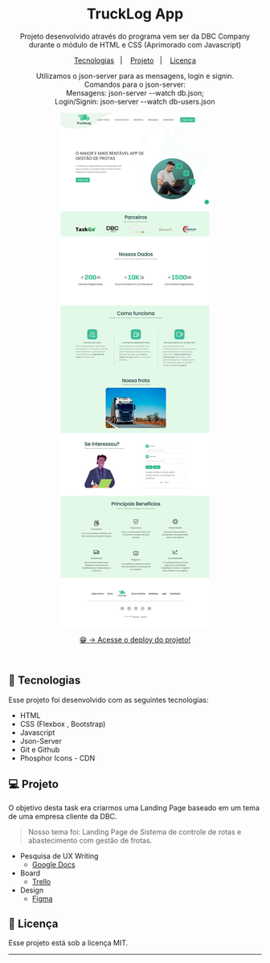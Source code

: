 <h1 align="center">TruckLog App</h1>

<p align="center">
Projeto desenvolvido através do programa vem ser da DBC Company durante o módulo de HTML e CSS (Aprimorado com Javascript)<br/>
</p>

<p align="center">
  <a href="#-tecnologias">Tecnologias</a>&nbsp;&nbsp;&nbsp;|&nbsp;&nbsp;&nbsp;
  <a href="#-projeto">Projeto</a>&nbsp;&nbsp;&nbsp;|&nbsp;&nbsp;&nbsp;
  <a href="#-licença">Licença</a>
</p>
<p align="center">
Utilizamos o json-server para as mensagens, login e signin. <br/>
Comandos para o json-server: <br/>Mensagens: json-server --watch db.json;<br/> Login/Signin: json-server --watch db-users.json</p>
<p align="center">
  <img alt="imagem do site pronto" src="./assets/readme-img.png">
</p>

<p align="center">
  <a href="https://trucklog-three.vercel.app/index.html" target="_blank">😁 -> Acesse o deploy do projeto!</a>
</p>

<br>

## 🚀 Tecnologias

Esse projeto foi desenvolvido com as seguintes tecnologias:

- HTML
- CSS (Flexbox , Bootstrap)
- Javascript
- Json-Server
- Git e Github
- Phosphor Icons - CDN

## 💻 Projeto

O objetivo desta task era criarmos uma Landing Page baseado em um tema de uma empresa cliente da DBC.

> Nosso tema foi: Landing Page de Sistema de controle de rotas e abastecimento com gestão de frotas.

- Pesquisa de UX Writing
  - [Google Docs](https://docs.google.com/document/d/1ontmQ_qB8j491NnT3CsPw-lCrYg9HHDQ6SQwGpKq87M/edit)
- Board
  - [Trello](https://trello.com/invite/b/GgHQludT/ATTI31cc9fe907da6ac40fec6ff4af4f0437278ADC48/truckgo)
- Design
  - [Figma](https://www.figma.com/file/FwkYMhKGb1aMaJJGCuktUZ/TruckLog---App?node-id=0%3A1&t=YdRgavpASouSpN8x-1)

## 🔘 Licença

Esse projeto está sob a licença MIT.

---


